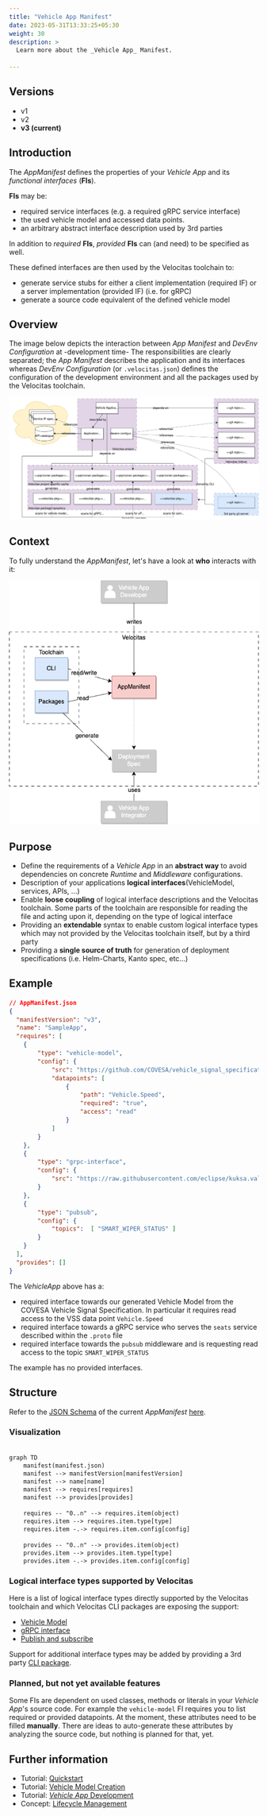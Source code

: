 ```yaml
---
title: "Vehicle App Manifest"
date: 2023-05-31T13:33:25+05:30
weight: 30
description: >
  Learn more about the _Vehicle App_ Manifest.

---
```


## Versions

* v1
* v2
* **v3 (current)**

## Introduction

The _AppManifest_ defines the properties of your _Vehicle App_ and its _functional interfaces_ (**FIs**).

**FIs** may be:

* required service interfaces (e.g. a required gRPC service interface)
* the used vehicle model and accessed data points.
* an arbitrary abstract interface description used by 3rd parties

In addition to _required_ **FIs**, _provided_ **FIs** can (and need) to be specified as well.

These defined interfaces are then used by the Velocitas toolchain to:

* generate service stubs for either a client implementation (required IF) or a server implementation (provided IF) (i.e. for gRPC)
* generate a source code equivalent of the defined vehicle model

## Overview

The image below depicts the interaction between _App Manifest_ and _DevEnv Configuration_ at -development time- The responsibilities are clearly separated; the _App Manifest_ describes the application and its interfaces whereas _DevEnv Configuration_ (or `.velocitas.json`) defines the configuration of the development environment and all the packages used by the Velocitas toolchain.

![Overview](./new_app_manifest_overview.drawio.svg)

## Context

To fully understand the _AppManifest_, let's have a look at **who** interacts with it:

![Manifest Context](./manifest_context.drawio.png)

## Purpose

* Define the requirements of a _Vehicle App_ in an **abstract way** to avoid dependencies on concrete _Runtime_ and _Middleware_ configurations.
* Description of your applications **logical interfaces**(VehicleModel, services, APIs, ...)
* Enable **loose coupling** of logical interface descriptions and the Velocitas toolchain. Some parts of the toolchain are responsible for reading the file and acting upon it, depending on the type of logical interface
* Providing an **extendable** syntax to enable custom logical interface types which may not provided by the Velocitas toolchain itself, but by a third party
* Providing a **single source of truth** for generation of deployment specifications (i.e. Helm-Charts, Kanto spec, etc...)

## Example

```json
// AppManifest.json
{
  "manifestVersion": "v3",
  "name": "SampleApp",
  "requires": [
    {
        "type": "vehicle-model",
        "config": {
            "src": "https://github.com/COVESA/vehicle_signal_specification/releases/download/v3.0/vss_rel_3.0.json",
            "datapoints": [
                {
                    "path": "Vehicle.Speed",
                    "required": "true",
                    "access": "read"
                }
            ]
        }
    },
    {
        "type": "grpc-interface",
        "config": {
            "src": "https://raw.githubusercontent.com/eclipse/kuksa.val.services/main/seat_service/proto/sdv/edge/comfort/seats/v1/seats.proto"
        } 
    },
    {
        "type": "pubsub",
        "config": {
            "topics":  [ "SMART_WIPER_STATUS" ]
        }
    }
  ],
  "provides": []
}
```

The _VehicleApp_ above has a:

* required interface towards our generated Vehicle Model from the COVESA Vehicle Signal Specification. In particular it requires read access to the VSS data point `Vehicle.Speed`
* required interface towards a gRPC service who serves the `seats` service described within the `.proto` file
* required interface towards the `pubsub` middleware and is requesting read access to the topic `SMART_WIPER_STATUS`

The example has no provided interfaces.

## Structure

Refer to the [JSON Schema](https://json-schema.org/) of the current _AppManifest_ [here](./manifest.schema.v3.json).

### Visualization

```mermaid

graph TD
    manifest(manifest.json)
    manifest --> manifestVersion[manifestVersion]
    manifest --> name[name]
    manifest --> requires[requires]
    manifest --> provides[provides]

    requires -- "0..n" --> requires.item(object)
    requires.item --> requires.item.type[type]
    requires.item -.-> requires.item.config[config]

    provides -- "0..n" --> provides.item(object)
    provides.item --> provides.item.type[type]
    provides.item -.-> provides.item.config[config]

```

### Logical interface types supported by Velocitas

Here is a list of logical interface types directly supported by the Velocitas toolchain and which Velocitas CLI packages are exposing the support:

* [Vehicle Model](./interfaces/vehicle_model/)
* [gRPC interface](./interfaces/grpc_interface/)
* [Publish and subscribe](./interfaces/pubsub/)

Support for additional interface types may be added by providing a 3rd party [CLI package](/docs/concepts/lifecycle_management/packages/).

### Planned, but not yet available features

Some FIs are dependent on used classes, methods or literals in your _Vehicle App_'s source code. For example the `vehicle-model` FI requires you to list required or provided datapoints. At the moment, these attributes need to be filled **manually**. There are ideas to auto-generate these attributes by analyzing the source code, but nothing is planned for that, yet.

## Further information

* Tutorial: [Quickstart](/docs/tutorials/quickstart.md)
* Tutorial: [Vehicle Model Creation](/docs/tutorials/vehicle_model_creation)
* Tutorial: [_Vehicle App_ Development](/docs/tutorials/vehicle_app_development)
* Concept: [Lifecycle Management](/docs/concepts/lifecycle_management)
